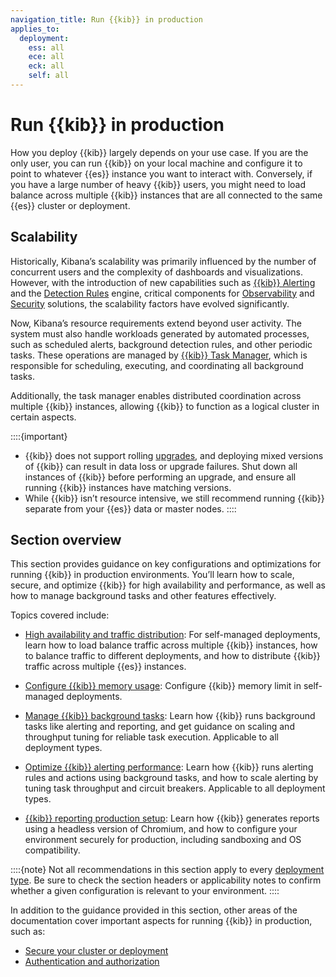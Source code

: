 ```yaml
---
navigation_title: Run {{kib}} in production
applies_to:
  deployment:
    ess: all
    ece: all
    eck: all
    self: all
---
```


# Run {{kib}} in production

How you deploy {{kib}} largely depends on your use case. If you are the only user, you can run {{kib}} on your local machine and configure it to point to whatever {{es}} instance you want to interact with. Conversely, if you have a large number of heavy {{kib}} users, you might need to load balance across multiple {{kib}} instances that are all connected to the same {{es}} cluster or deployment.

## Scalability

Historically, Kibana’s scalability was primarily influenced by the number of concurrent users and the complexity of dashboards and visualizations. However, with the introduction of new capabilities such as [{{kib}} Alerting](/explore-analyze/alerts-cases.md) and the [Detection Rules](/solutions/security/detect-and-alert.md) engine, critical components for [Observability](/solutions/observability.md) and [Security](/solutions/security.md) solutions, the scalability factors have evolved significantly.

Now, Kibana’s resource requirements extend beyond user activity. The system must also handle workloads generated by automated processes, such as scheduled alerts, background detection rules, and other periodic tasks. These operations are managed by [{{kib}} Task Manager](./kibana-task-manager-scaling-considerations.md), which is responsible for scheduling, executing, and coordinating all background tasks.

Additionally, the task manager enables distributed coordination across multiple {{kib}} instances, allowing {{kib}} to function as a logical cluster in certain aspects.

::::{important} 
* {{kib}} does not support rolling [upgrades](/deploy-manage/upgrade/deployment-or-cluster/kibana.md), and deploying mixed versions of {{kib}} can result in data loss or upgrade failures. Shut down all instances of {{kib}} before performing an upgrade, and ensure all running {{kib}} instances have matching versions.
* While {{kib}} isn’t resource intensive, we still recommend running {{kib}} separate from  your {{es}} data or master nodes.
::::

## Section overview

This section provides guidance on key configurations and optimizations for running {{kib}} in production environments. You’ll learn how to scale, secure, and optimize {{kib}} for high availability and performance, as well as how to manage background tasks and other features effectively.

Topics covered include:

* [High availability and traffic distribution](./kibana-load-balance-traffic.md): For self-managed deployments, learn how to load balance traffic across multiple {{kib}} instances, how to balance traffic to different deployments, and how to distribute {{kib}} traffic across multiple {{es}} instances.

* [Configure {{kib}} memory usage](./kibana-configure-memory.md): Configure {{kib}} memory limit in self-managed deployments.

* [Manage {{kib}} background tasks](./kibana-task-manager-scaling-considerations.md): Learn how {{kib}} runs background tasks like alerting and reporting, and get guidance on scaling and throughput tuning for reliable task execution. Applicable to all deployment types.

* [Optimize {{kib}} alerting performance](./kibana-alerting-production-considerations.md): Learn how {{kib}} runs alerting rules and actions using background tasks, and how to scale alerting by tuning task throughput and circuit breakers. Applicable to all deployment types.

* [{{kib}} reporting production setup](./kibana-reporting-production-considerations.md): Learn how {{kib}} generates reports using a headless version of Chromium, and how to configure your environment securely for production, including sandboxing and OS compatibility.


::::{note}
Not all recommendations in this section apply to every [deployment type](/deploy-manage/deploy.md#choosing-your-deployment-type). Be sure to check the section headers or applicability notes to confirm whether a given configuration is relevant to your environment.
::::


In addition to the guidance provided in this section, other areas of the documentation cover important aspects for running {{kib}} in production, such as:

* [Secure your cluster or deployment](/deploy-manage/security/secure-your-cluster-deployment.md)
* [Authentication and authorization](/deploy-manage/users-roles/cluster-or-deployment-auth.md)
